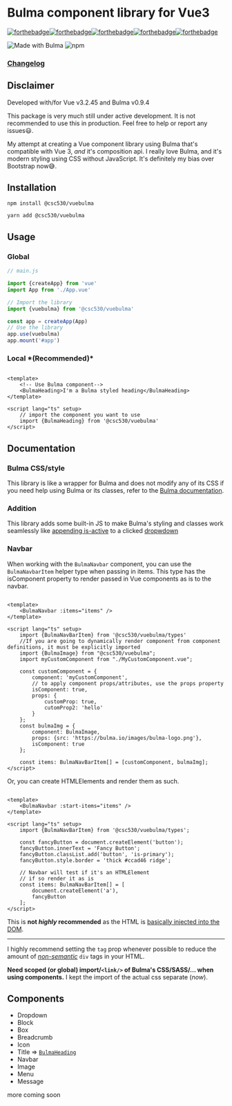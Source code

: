 # Bulma component library for Vue3

[![forthebadge](https://forthebadge.com/images/badges/built-with-love.svg)](https://forthebadge.com)[![forthebadge](https://forthebadge.com/images/badges/check-it-out.svg)](https://forthebadge.com)[![forthebadge](https://forthebadge.com/images/badges/gluten-free.svg)](https://forthebadge.com)[![forthebadge](https://forthebadge.com/images/badges/not-a-bug-a-feature.svg)](https://forthebadge.com)[![forthebadge](https://forthebadge.com/images/badges/powered-by-black-magic.svg)](https://forthebadge.com)

![Made with Bulma](https://img.shields.io/badge/made%20with-Bulma-00d1b2?style=roundyed-square)
![npm](https://img.shields.io/npm/dw/@csc530/vuebulma?label=npm%20downloads)

### [Changelog](docs/changelog.md)

## Disclaimer

Developed with/for Vue v3.2.45 and Bulma v0.9.4

This package is very much still under active development. It is not recommended to use this in production. Feel free to
help or report any issues😃.

My attempt at creating a Vue component library using Bulma that's compatible with Vue 3, _and_ it's composition api.
I really love Bulma, and it's modern styling using CSS without JavaScript. It's definitely my bias over Bootstrap now😅.

## Installation

`npm install @csc530/vuebulma`

`yarn add @csc530/vuebulma`

## Usage

### Global

```typescript
// main.js

import {createApp} from 'vue'
import App from './App.vue'

// Import the library
import {vuebulma} from '@csc530/vuebulma'

const app = createApp(App)
// Use the library
app.use(vuebulma)
app.mount('#app')
```

### Local \*(Recommended)\*

```vue

<template>
	<!-- Use Bulma component-->
	<BulmaHeading>I'm a Bulma styled heading</BulmaHeading>
</template>

<script lang="ts" setup>
	// import the component you want to use
	import {BulmaHeading} from '@csc530/vuebulma'
</script>
```

## Documentation

### Bulma CSS/style

This library is like a wrapper for Bulma and does not modify any of its CSS if you need help using Bulma or its classes,
refer to the [Bulma documentation](https://bulma.io/documentation/).

### Addition

This library adds some built-in JS to make Bulma's styling and classes work seamlessly
like [appending is-active](/src/components/containers/BulmaDropdown.vue#L4) to a
clicked [dropwdown](https://bulma.io/documentation/components/dropdown/#hoverable-or-toggable)

### Navbar

When working with the `BulmaNavbar` component, you can use the `BulmaNavbarItem` helper type when passing in items. This
type has the isComponent property to render passed in Vue components as is to the navbar.

```vue

<template>
	<BulmaNavbar :items="items" />
</template>

<script lang="ts" setup>
	import {BulmaNavBarItem} from '@csc530/vuebulma/types'
	//If you are going to dynamically render component from component definitions, it must be explicitly imported
	import {BulmaImage} from "@csc530/vuebulma";
	import myCustomComponent from "./MyCustomComponent.vue";

	const customComponent = {
		component: 'myCustomComponent',
		// to apply component props/attributes, use the props property
		isComponent: true,
		props: {
			customProp: true,
			cutomProp2: 'hello'
		}
	};
	const bulmaImg = {
		component: BulmaImage,
		props: {src: 'https://bulma.io/images/bulma-logo.png'},
		isComponent: true
	};

	const items: BulmaNavBarItem[] = [customComponent, bulmaImg];
</script>
```

Or, you can create
HTMLElements and render them as such.

```vue

<template>
	<BulmaNavbar :start-items="items" />
</template>

<script lang="ts" setup>
	import {BulmaNavBarItem} from '@csc530/vuebulma/types';

	const fancyButton = document.createElement('button');
	fancyButton.innerText = 'Fancy Button';
	fancyButton.classList.add('button', 'is-primary');
	fancyButton.style.border = 'thick #ccad46 ridge';

	// Navbar will test if it's an HTMLElement
	// if so render it as is
	const items: BulmaNavBarItem[] = [
		document.createElement('a'),
		fancyButton
	];
</script>
```

This is  **not *highly* recommended** as the HTML
is [basically injected into the DOM](./src/components/containers/navbar/BulmaNavbarItem.vue#L39).

---
I highly recommend setting the `tag` prop whenever possible to reduce the amount of [
*non-semantic*](https://developer.mozilla.org/en-US/docs/Glossary/semantics#semantics_in_html) `div` tags in your
HTML.

**Need scoped (or global) import/`<link/>` of Bulma's CSS/SASS/... when using components.** I kept the import of the
actual css
separate (*now*).

## Components

- Dropdown
- Block
- Box
- Breadcrumb
- Icon
- Title => [`BulmaHeading`](./src/components/BulmaHeading.vue)
- Navbar
- Image
- Menu
- Message

more coming soon